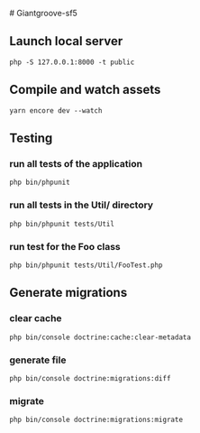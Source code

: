 #   G i a n t g r o o v e - s f 5 
 
## Launch local server
`php -S 127.0.0.1:8000 -t public`

## Compile and watch assets
`yarn encore dev --watch`

## Testing
### run all tests of the application
`php bin/phpunit`
### run all tests in the Util/ directory
`php bin/phpunit tests/Util`
### run test for the Foo class
`php bin/phpunit tests/Util/FooTest.php`

## Generate migrations
### clear cache
`php bin/console doctrine:cache:clear-metadata`
### generate file
`php bin/console doctrine:migrations:diff`
### migrate
`php bin/console doctrine:migrations:migrate`